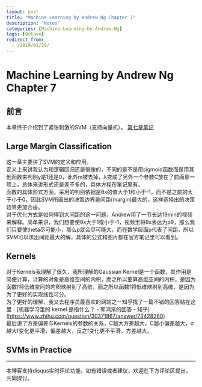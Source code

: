 ```yaml
---
layout: post
title: "Machine Learning by Andrew Ng Chapter 7"
description: "Notes"
categories: [Machine-Learning-by-Andrew-Ng]
tags: [Octave]
redirect_from:
  - /2019/01/29/
---
```

# Machine Learning by Andrew Ng Chapter 7
 
## 前言  

本章终于介绍到了紧张刺激的SVM（支持向量机）。
[第七章笔记](https://www.coursera.org/learn/machine-learning/resources/Es9Qo)  

## Large Margin Classification  

这一章主要讲了SVM的定义和应用。  
定义上来讲我认为和逻辑回归还是很像的，不同的是不是用sigmoid函数而是用其他函数来判别y是1还是0，此外m被去掉，λ变成了另外一个参数C放在了前面那一项上，总体来讲形式还是差不多的，具体方程在笔记里有。  
函数的具体形式方面，采用的判别依据是θx的值大于1和小于-1，而不是之前的大于小于0，因此SVM所画出的决策边界是间距(margin)最大的，这样选择出的决策边界更加合适。  
对于优化方式是如何得到大间距的这一问题，Andrew用了一节长达19min的视频来解释。简单来讲，我们想要使θx大于1或小于-1，视频里将θx表达为pθ，那么我们只要使theta尽可能小，那么p就会尽可能大，而在数学层面p代表了间距，所以SVM可以求出间距最大的解，具体的公式和图片都在官方笔记里可以看到。  

## Kernels  

对于Kernels我理解了很久，我所理解的Gaussian Kernel是一个函数，其作用是简便计算，计算的对象是高维空间的内积，而之所以要算高维空间的内积，是因为函数f将低维空间的内积映射到了高维，而之所以函数f将低维映射到高维，是因为为了更好的实现线性可分。  
为了更好的理解，我又去程序员最喜欢的网站之一知乎找了一篇不错的回答贴在这里：[机器学习里的 kernel 是指什么？ - 郭鸿渐的回答 - 知乎]
(https://www.zhihu.com/question/30371867/answer/73428260)  
最后讲了方差偏差与Kernels的参数的关系，C越大方差越大，C越小偏差越大，σ越大f变化更平滑，偏差越大，反之f变化更不平滑，方差越大。  

## SVMs in Practice

---
本博客支持disqus实时评论功能，如有错误或者建议，欢迎在下方评论区提出，共同探讨。
